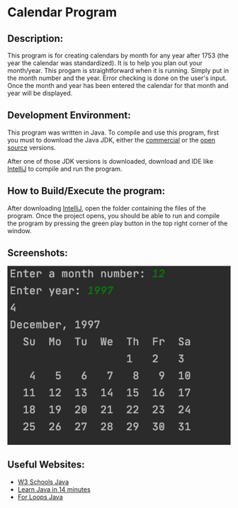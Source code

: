 # Calendar Program #

## Description: ##
This program is for creating calendars by month for any year after 1753 (the year the calendar was standardized). It is to help you plan out your month/year. This progam is straightforward when it is running. Simply put in the month number and the year. Error checking is done on the user's input. Once the month and year has been entered the calendar for that month and year will be displayed.

## Development Environment: ##
This program was written in Java. To compile and use this program, first you must to download the Java JDK, either the [commercial](https://www.oracle.com/java/technologies/javase-downloads.html) or the [open source](https://jdk.java.net/) versions.

After one of those JDK versions is downloaded, download and IDE like [IntelliJ](https://www.jetbrains.com/idea/) to compile and run the program.

## How to Build/Execute the program: ##
After downloading [IntelliJ](https://www.jetbrains.com/idea/), open the folder containing the files of the program. Once the project opens, you should be able to run and compile the program by pressing the green play button in the top right corner of the window.

## Screenshots: ##
![Running Program](Calendar.png)

## Useful Websites: ##
* [W3 Schools Java](https://www.w3schools.com/java/)
* [Learn Java in 14 minutes](https://www.youtube.com/watch?v=RRubcjpTkks&t=559s)
* [For Loops Java](https://www.w3schools.com/java/java_for_loop.asp)